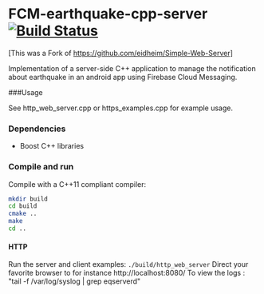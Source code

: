 FCM-earthquake-cpp-server [![Build Status](https://travis-ci.org/nicomazz/FCM_earthquake_cpp_server.svg?branch=master)](https://travis-ci.org/nicomazz/FCM_earthquake_cpp_server)
=================

[This was a Fork of https://github.com/eidheim/Simple-Web-Server]

Implementation of a server-side C++ application to manage the notification about earthquake in an android app
using Firebase Cloud Messaging.

###Usage

See http_web_server.cpp or https_examples.cpp for example usage. 

### Dependencies

* Boost C++ libraries

### Compile and run

Compile with a C++11 compliant compiler:
```sh
mkdir build
cd build
cmake ..
make
cd ..
```

#### HTTP

Run the server and client examples: `./build/http_web_server`
Direct your favorite browser to for instance http://localhost:8080/
To view the logs : "tail -f /var/log/syslog | grep eqserverd"

